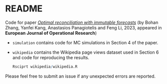 # README

Code for paper [_Optimal reconciliation with immutable forecasts_](https://doi.org/10.1016/j.ejor.2022.11.035) (by Bohan Zhang, Yanfei Kang, Anastasios Panagiotelis and Feng Li, 2023, appeared in **European Journal of Operational Research**)

* `simulation` contains code for MC simulations in Section 4 of the paper.
* `wikipedia` contains the Wikipedia page views dataset used in Section 6 and code for reproducing the results.

  ```r
  Rsciprt wikipedia/wikipedia.R
  ```

 Please feel free to submit an issue if any unexpected errors are reported.
